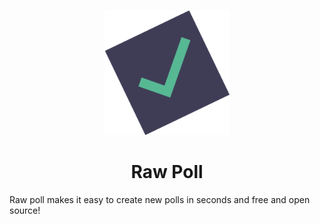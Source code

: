 <p align="center"><img src="static/images/logo.svg" height="200px"></p>
<h1 align="center">Raw Poll</h1>

Raw poll makes it easy to create new polls in seconds and free and open source!
